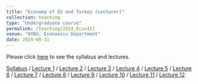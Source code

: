 ```yaml
---
title: "Economy of EU and Turkey (Lecturer)"
collection: teaching
type: "Undergraduate course"
permalink: /teaching/2024_Econ411
venue: "AYBU, Economics Department"
date: 2024-08-31
---
```

Please click [here](https://makyuzmert.github.io/teaching/2024_Econ411) to see the syllabus and lectures.

[Syllabus](/files/ECON411/ECON411_syllabus.pdf) / [Lecture 1](/files/ECON411/The_Economy_of_EU_and_Turkey_L1.pdf) / [Lecture 2](/files/ECON411/The_Economy_of_EU_and_Turkey_L2.pdf) / [Lecture 3](/files/ECON411/The_Economy_of_EU_and_Turkey_L3.pdf) / [Lecture 4](/files/ECON411/The_Economy_of_EU_and_Turkey_L4.pdf) / [Lecture 5](/files/ECON411/The_Economy_of_EU_and_Turkey_L5.pdf) / [Lecture 6](/files/ECON411/The_Economy_of_EU_and_Turkey_L6.pdf) / [Lecture 7](/files/ECON411/The_Economy_of_EU_and_Turkey_L7.pdf) / [Lecture 8](/files/ECON411/The_Economy_of_EU_and_Turkey_L8.pdf) / [Lecture 9](/files/ECON411/The_Economy_of_EU_and_Turkey_L9.pdf) / [Lecture 10](/files/ECON411/The_Economy_of_EU_and_Turkey_L10.pdf) / [Lecture 11](/files/ECON411/The_Economy_of_EU_and_Turkey_L11.pdf) / [Lecture 12](/files/ECON411/The_Economy_of_EU_and_Turkey_L12.pdf)
